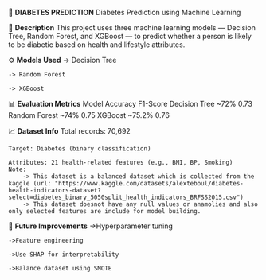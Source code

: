 🔷 **DIABETES PREDICTION**
Diabetes Prediction using Machine Learning

📌 **Description**
This project uses three machine learning models — Decision Tree, Random Forest, and XGBoost — to predict whether a person is likely to be diabetic based on health and lifestyle attributes.

⚙️ **Models Used**
    -> Decision Tree

    -> Random Forest

    -> XGBoost

📊 **Evaluation Metrics**
    Model	        Accuracy	F1-Score
    Decision Tree	~72%	     0.73
    Random Forest	~74%	     0.75
    XGBoost	        ~75.2%	     0.76

📈 **Dataset Info**
    Total records: 70,692

    Target: Diabetes (binary classification)

    Attributes: 21 health-related features (e.g., BMI, BP, Smoking)
    Note:
        -> This dataset is a balanced dataset which is collected from the kaggle (url: "https://www.kaggle.com/datasets/alexteboul/diabetes-health-indicators-dataset?select=diabetes_binary_5050split_health_indicators_BRFSS2015.csv")
        -> This dataset doesnot have any null values or anamolies and also only selected features are include for model building.

🧪 **Future Improvements**
    ->Hyperparameter tuning

    ->Feature engineering

    ->Use SHAP for interpretability

    ->Balance dataset using SMOTE

